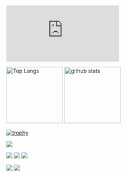 [![My Stats](https://github-stats-evirunurm.vercel.app/api/stats.js?username=Chiaki-Sakamoto)](https://github.com/evirunurm/github-stats)


<p align="left"> 
  <img alt="Top Langs" height="150px" src="https://github-readme-stats.vercel.app/api/top-langs/?username=Chiaki-Sakamoto&layout=compact&count_private=true&show_icons=true&show_icons=true&theme=onedark" />
  <img alt="github stats" height="150px" src="https://github-readme-stats.vercel.app/api?username=Chiaki-Sakamoto&count_private=true&show_icons=true&show_icons=true&theme=onedark" />
</p>

[![trophy](https://github-profile-trophy.vercel.app/?username=Chiaki-Sakamoto&theme=gruvbox)](https://github.com/Chiaki-Sakamoto/github-profile-trophy)

![](http://github-profile-summary-cards.vercel.app/api/cards/profile-details?username=Chiaki-Sakamoto&theme=dark)

![](http://github-profile-summary-cards.vercel.app/api/cards/most-commit-language?username=Chiaki-Sakamoto&theme=dark)
![](http://github-profile-summary-cards.vercel.app/api/cards/repos-per-language?username=Chiaki-Sakamoto&theme=dark)
![](http://github-profile-summary-cards.vercel.app/api/cards/productive-time?username=Chiaki-Sakamoto&theme=dark&utcOffset=8)

![](https://activity-graph.herokuapp.com/graph?username=Chiaki-Sakamoto&theme=github)
![](https://github-readme-streak-stats.herokuapp.com/?user=Chiaki-Sakamoto&theme=dark)

<!--
🔭 I’m currently working on ...
🌱 I’m currently learning ...
👯 I’m looking to collaborate on ...
🤔 I’m looking for help with ...
💬 Ask me about ...
📫 How to reach me: ...
😄 Pronouns: ...
⚡ Fun fact: ...
- 👋 Hi, I’m @Chiaki-Sakamoto
- 👀 I’m interested in ...
- 🌱 I’m currently learning ...
- 💞️ I’m looking to collaborate on ...
- 📫 How to reach me ...
-->

<!---
Chiaki-Sakamoto/Chiaki-Sakamoto is a ✨ special ✨ repository because its `README.md` (this file) appears on your GitHub profile.
You can click the Preview link to take a look at your changes.
--->

